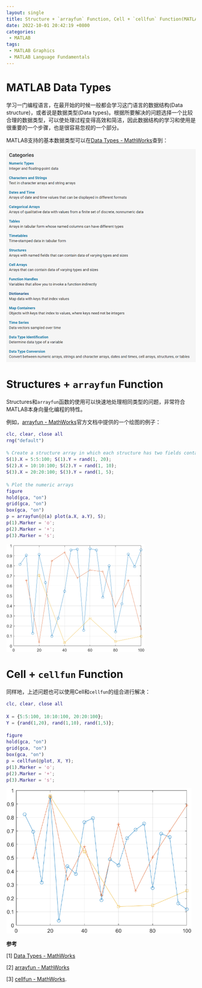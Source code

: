```yaml
---
layout: single
title: Structure + `arrayfun` Function, Cell + `cellfun` Function(MATLAB Data Types)
date: 2022-10-01 20:42:19 +0800
categories: 
 - MATLAB
tags:
 - MATLAB Graphics
 - MATLAB Language Fundamentals
---
```


# MATLAB Data Types

学习一门编程语言，在最开始的时候一般都会学习这门语言的数据结构(Data structure)，或者说是数据类型(Data types)。根据所要解决的问题选择一个比较合理的数据类型，可以使处理过程变得高效和简洁，因此数据结构的学习和使用是很重要的一个步骤，也是很容易忽视的一个部分。

MATLAB支持的基本数据类型可以在[Data Types - MathWorks](https://ww2.mathworks.cn/help/matlab/data-types.html)查到：

<img src="https://github.com/HelloWorld-1017/blog-images/blob/main/migration/imgpersonal/image-20221001203128671.png?raw=true" alt="image-20221001203128671" style="zoom:67%;" />

<br>

# Structures + `arrayfun` Function

Structures和`arrayfun`函数的使用可以快速地处理相同类型的问题，非常符合MATLAB本身向量化编程的特性。

例如，[arrayfun - MathWorks](https://ww2.mathworks.cn/help/matlab/ref/arrayfun.html)官方文档中提供的一个绘图的例子：

```matlab
clc, clear, close all
rng("default")

% Create a structure array in which each structure has two fields containing numeric arrays.
S(1).X = 5:5:100; S(1).Y = rand(1, 20);
S(2).X = 10:10:100; S(2).Y = rand(1, 10);
S(3).X = 20:20:100; S(3).Y = rand(1, 5);

% Plot the numeric arrays
figure
hold(gca, "on")
grid(gca, "on")
box(gca, "on")
p = arrayfun(@(a) plot(a.X, a.Y), S);
p(1).Marker = 'o';
p(2).Marker = '+';
p(3).Marker = 's';
```

<img src="https://github.com/HelloWorld-1017/blog-images/blob/main/migration/imgpersonal/image-20221001204024432.png?raw=true" alt="image-20221001204024432" style="zoom:50%;" />

<br>

# Cell + `cellfun` Function

同样地，上述问题也可以使用Cell和`cellfun`的组合进行解决：

```matlab
clc, clear, close all

X = {5:5:100, 10:10:100, 20:20:100};
Y = {rand(1,20), rand(1,10), rand(1,5)};

figure
hold(gca, "on")
grid(gca, "on")
box(gca, "on")
p = cellfun(@plot, X, Y);
p(1).Marker = 'o';
p(2).Marker = '+';
p(3).Marker = 's';
```

<img src="https://github.com/HelloWorld-1017/blog-images/blob/main/migration/imgpersonal/image-20221001205111116.png?raw=true" alt="image-20221001205111116" style="zoom: 67%;" />

<br>

**参考**

[1] [Data Types - MathWorks](https://ww2.mathworks.cn/help/matlab/data-types.html)

[2] [arrayfun - MathWorks](https://ww2.mathworks.cn/help/matlab/ref/arrayfun.html)

[3] [cellfun - MathWorks](https://ww2.mathworks.cn/help/matlab/ref/cellfun.html).